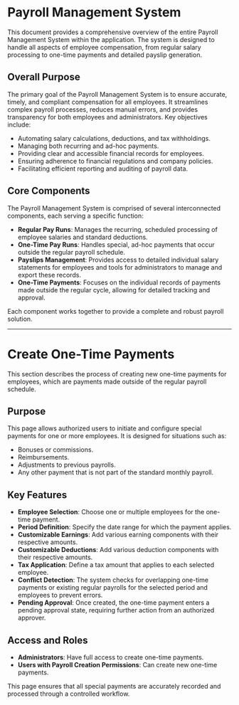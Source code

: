# Payroll Management System

This document provides a comprehensive overview of the entire Payroll Management System within the application. The system is designed to handle all aspects of employee compensation, from regular salary processing to one-time payments and detailed payslip generation.

## Overall Purpose

 The primary goal of the Payroll Management System is to ensure accurate, timely, and compliant compensation for all employees. It streamlines complex payroll processes, reduces manual errors, and provides transparency for both employees and administrators. Key objectives include:

*   Automating salary calculations, deductions, and tax withholdings.
*   Managing both recurring and ad-hoc payments.
*   Providing clear and accessible financial records for employees.
*   Ensuring adherence to financial regulations and company policies.
*   Facilitating efficient reporting and auditing of payroll data.

## Core Components

The Payroll Management System is comprised of several interconnected components, each serving a specific function:

*   **Regular Pay Runs**: Manages the recurring, scheduled processing of employee salaries and standard deductions.
*   **One-Time Pay Runs**: Handles special, ad-hoc payments that occur outside the regular payroll schedule.
*   **Payslips Management**: Provides access to detailed individual salary statements for employees and tools for administrators to manage and export these records.
*   **One-Time Payments**: Focuses on the individual records of payments made outside the regular cycle, allowing for detailed tracking and approval.

Each component works together to provide a complete and robust payroll solution.

---

# Create One-Time Payments

This section describes the process of creating new one-time payments for employees, which are payments made outside of the regular payroll schedule.

## Purpose

This page allows authorized users to initiate and configure special payments for one or more employees. It is designed for situations such as:

*   Bonuses or commissions.
*   Reimbursements.
*   Adjustments to previous payrolls.
*   Any other payment that is not part of the standard monthly payroll.

## Key Features

*   **Employee Selection**: Choose one or multiple employees for the one-time payment.
*   **Period Definition**: Specify the date range for which the payment applies.
*   **Customizable Earnings**: Add various earning components with their respective amounts.
*   **Customizable Deductions**: Add various deduction components with their respective amounts.
*   **Tax Application**: Define a tax amount that applies to each selected employee.
*   **Conflict Detection**: The system checks for overlapping one-time payments or existing regular payrolls for the selected period and employees to prevent errors.
*   **Pending Approval**: Once created, the one-time payment enters a pending approval state, requiring further action from an authorized approver.

## Access and Roles

*   **Administrators**: Have full access to create one-time payments.
*   **Users with Payroll Creation Permissions**: Can create new one-time payments.

This page ensures that all special payments are accurately recorded and processed through a controlled workflow.